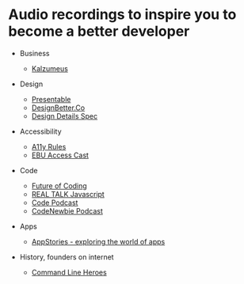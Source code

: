 # Audio recordings to inspire you to become a better developer

* Business

  * [Kalzumeus](https://www.kalzumeus.com/podcast/)

* Design

  * [Presentable](https://www.relay.fm/presentable)
  * [DesignBetter.Co](https://www.designbetter.co/podcast)
  * [Design Details Spec](https://spec.fm/podcasts/design-details])

* Accessibility
  
  * [A11y Rules](https://a11yrules.com/)
  * [EBU Access Cast](http://ebuaccesscast.libsyn.com/)

* Code
  * [Future of Coding](https://futureofcoding.org/episodes/])
  * [REAL TALK Javascript](https://realtalkjavascript.simplecast.fm/)
  * [Code Podcast](https://codepodcast.com/)
  * [CodeNewbie Podcast](https://www.codenewbie.org/podcast)

* Apps
  * [AppStories - exploring the world of apps](https://appstories.net/)

* History, founders on internet

  * [Command Line Heroes](https://www.redhat.com/en/command-line-heroes)